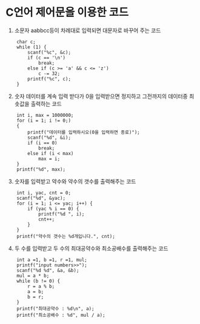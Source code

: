 <h1>C언어 제어문을 이용한 코드</h1>

1. 소문자 aabbcc등이 차례대로 입력되면 대문자로 바꾸어 주는 코드

```
	char c;
	while (1) {
		scanf("%c", &c);
		if (c == '\n')
			break;
		else if (c >= 'a' && c <= 'z')
			c -= 32;
		printf("%c", c);
	}
```
2. 숫자 데이터를 계속 입력 받다가 0을 입력받으면 정지하고 그전까지의 데이터중 최솟값을 출력하는 코드

```
	int i, max = 1000000;
	for (i = 1; i != 0;)
	{
		printf("데이터를 입력하시오(0을 입력하면 종료)");
		scanf("%d", &i);
		if (i == 0)
			break;
		else if (i < max)
			max = i;
	}
	printf("%d", max);
```
3. 숫자를 입력받고 약수와 약수의 갯수를 출력해주는 코드

```
	int i, yac, cnt = 0;
	scanf("%d", &yac);
	for (i = 1; i <= yac; i++) {
		if (yac % i == 0) {
			printf("%d ", i);
			cnt++;
		}
	}
	printf("약수의 갯수는 %d개입니다.", cnt);
```
4. 두 수를 입력받고 두 수의 최대공약수와 최소공배수를 출력해주는 코드

```
	int a =1, b =1, r =1, mul;
	printf("input numbers>>");
	scanf("%d %d", &a, &b);
	mul = a * b;
	while (b != 0) {
		r = a % b;
		a = b;
		b = r;
	}
	printf("최대공약수 : %d\n", a);
	printf("최소공배수 : %d", mul / a);
```
